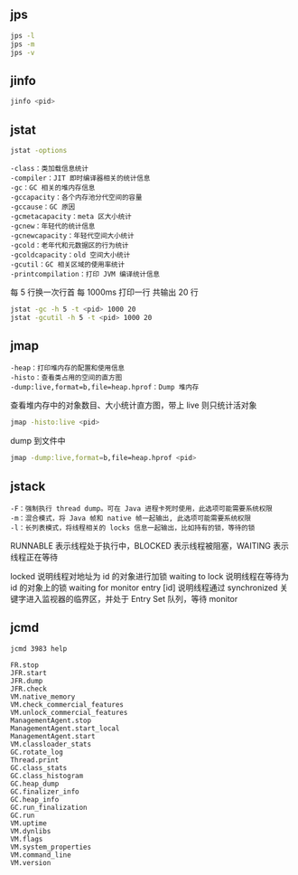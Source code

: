 ## jps
```sh
jps -l
jps -m
jps -v
```


## jinfo
```sh
jinfo <pid>
```


## jstat
```sh
jstat -options
```
```
-class：类加载信息统计
-compiler：JIT 即时编译器相关的统计信息
-gc：GC 相关的堆内存信息
-gccapacity：各个内存池分代空间的容量
-gccause：GC 原因
-gcmetacapacity：meta 区大小统计
-gcnew：年轻代的统计信息
-gcnewcapacity：年轻代空间大小统计
-gcold：老年代和元数据区的行为统计
-gcoldcapacity：old 空间大小统计
-gcutil：GC 相关区域的使用率统计
-printcompilation：打印 JVM 编译统计信息
```


每 5 行换一次行首
每 1000ms 打印一行
共输出 20 行
```sh
jstat -gc -h 5 -t <pid> 1000 20
jstat -gcutil -h 5 -t <pid> 1000 20
```


## jmap
```
-heap：打印堆内存的配置和使用信息
-histo：查看类占用的空间的直方图
-dump:live,format=b,file=heap.hprof：Dump 堆内存
```

查看堆内存中的对象数目、大小统计直方图，带上 live 则只统计活对象
```sh
jmap -histo:live <pid>
```

dump 到文件中
```sh
jmap -dump:live,format=b,file=heap.hprof <pid>
```


## jstack
```
-F：强制执行 thread dump。可在 Java 进程卡死时使用，此选项可能需要系统权限
-m：混合模式，将 Java 帧和 native 帧一起输出, 此选项可能需要系统权限
-l：长列表模式，将线程相关的 locks 信息一起输出，比如持有的锁，等待的锁
```

RUNNABLE 表示线程处于执行中，BLOCKED 表示线程被阻塞，WAITING 表示线程正在等待

locked <id> 说明线程对地址为 id 的对象进行加锁
waiting to lock <id> 说明线程在等待为 id 的对象上的锁
waiting for monitor entry [id] 说明线程通过 synchronized 关键字进入监视器的临界区，并处于 Entry Set 队列，等待 monitor


## jcmd
```sh
jcmd 3983 help
```

```
FR.stop
JFR.start
JFR.dump
JFR.check
VM.native_memory
VM.check_commercial_features
VM.unlock_commercial_features
ManagementAgent.stop
ManagementAgent.start_local
ManagementAgent.start
VM.classloader_stats
GC.rotate_log
Thread.print
GC.class_stats
GC.class_histogram
GC.heap_dump
GC.finalizer_info
GC.heap_info
GC.run_finalization
GC.run
VM.uptime
VM.dynlibs
VM.flags
VM.system_properties
VM.command_line
VM.version
```
